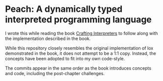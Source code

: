 # Peach: A dynamically typed interpreted programming language

I wrote this while reading the book [Crafting Interpreters](https://craftinginterpreters.com/)
to follow along with the implementation described in the book.

While this repository closely resembles the original implementation of lox
demonstrated in the book, it does not attempt to be a 1:1 copy.
Instead, the concepts have been adopted to fit into my own code-style.

The commits appear in the same order as the book introduces concepts and code,
including the post-chapter challenges.

